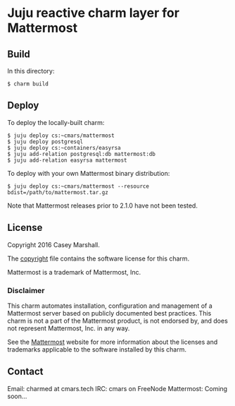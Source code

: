 # Juju reactive charm layer for Mattermost

## Build

In this directory:

    $ charm build

## Deploy

To deploy the locally-built charm:

    $ juju deploy cs:~cmars/mattermost
    $ juju deploy postgresql
    $ juju deploy cs:~containers/easyrsa
    $ juju add-relation postgresql:db mattermost:db
    $ juju add-relation easyrsa mattermost

To deploy with your own Mattermost binary distribution:

    $ juju deploy cs:~cmars/mattermost --resource bdist=/path/to/mattermost.tar.gz

Note that Mattermost releases prior to 2.1.0 have not been tested.

## License

Copyright 2016 Casey Marshall.

The [copyright](copyright) file contains the software license for this charm.

Mattermost is a trademark of Mattermost, Inc.

### Disclaimer

This charm automates installation, configuration and management of a Mattermost
server based on publicly documented best practices. This charm is not a part of
the Mattermost product, is not endorsed by, and does not represent Mattermost,
Inc. in any way.

See the [Mattermost](http://www.mattermost.org/) website for more information
about the licenses and trademarks applicable to the software installed by this
charm.

## Contact

Email: charmed at cmars.tech
IRC: cmars on FreeNode
Mattermost: Coming soon...

